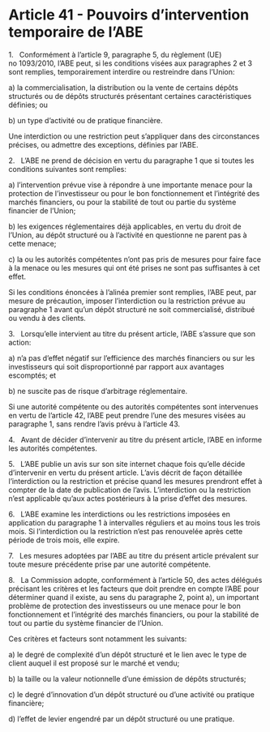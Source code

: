 # Article 41 - Pouvoirs d’intervention temporaire de l’ABE


1.   Conformément à l’article 9, paragraphe 5, du règlement (UE) no 1093/2010, l’ABE peut, si les conditions visées aux paragraphes 2 et 3 sont remplies, temporairement interdire ou restreindre dans l’Union:

a) la commercialisation, la distribution ou la vente de certains dépôts structurés ou de dépôts structurés présentant certaines caractéristiques définies; ou

b) un type d’activité ou de pratique financière.

Une interdiction ou une restriction peut s’appliquer dans des circonstances précises, ou admettre des exceptions, définies par l’ABE.

2.   L’ABE ne prend de décision en vertu du paragraphe 1 que si toutes les conditions suivantes sont remplies:

a) l’intervention prévue vise à répondre à une importante menace pour la protection de l’investisseur ou pour le bon fonctionnement et l’intégrité des marchés financiers, ou pour la stabilité de tout ou partie du système financier de l’Union;

b) les exigences réglementaires déjà applicables, en vertu du droit de l’Union, au dépôt structuré ou à l’activité en questionne ne parent pas à cette menace;

c) la ou les autorités compétentes n’ont pas pris de mesures pour faire face à la menace ou les mesures qui ont été prises ne sont pas suffisantes à cet effet.

Si les conditions énoncées à l’alinéa premier sont remplies, l’ABE peut, par mesure de précaution, imposer l’interdiction ou la restriction prévue au paragraphe 1 avant qu’un dépôt structuré ne soit commercialisé, distribué ou vendu à des clients.

3.   Lorsqu’elle intervient au titre du présent article, l’ABE s’assure que son action:

a) n’a pas d’effet négatif sur l’efficience des marchés financiers ou sur les investisseurs qui soit disproportionné par rapport aux avantages escomptés; et

b) ne suscite pas de risque d’arbitrage réglementaire.

Si une autorité compétente ou des autorités compétentes sont intervenues en vertu de l’article 42, l’ABE peut prendre l’une des mesures visées au paragraphe 1, sans rendre l’avis prévu à l’article 43.

4.   Avant de décider d’intervenir au titre du présent article, l’ABE en informe les autorités compétentes.

5.   L’ABE publie un avis sur son site internet chaque fois qu’elle décide d’intervenir en vertu du présent article. L’avis décrit de façon détaillée l’interdiction ou la restriction et précise quand les mesures prendront effet à compter de la date de publication de l’avis. L’interdiction ou la restriction n’est applicable qu’aux actes postérieurs à la prise d’effet des mesures.

6.   L’ABE examine les interdictions ou les restrictions imposées en application du paragraphe 1 à intervalles réguliers et au moins tous les trois mois. Si l’interdiction ou la restriction n’est pas renouvelée après cette période de trois mois, elle expire.

7.   Les mesures adoptées par l’ABE au titre du présent article prévalent sur toute mesure précédente prise par une autorité compétente.

8.   La Commission adopte, conformément à l’article 50, des actes délégués précisant les critères et les facteurs que doit prendre en compte l’ABE pour déterminer quand il existe, au sens du paragraphe 2, point a), un important problème de protection des investisseurs ou une menace pour le bon fonctionnement et l’intégrité des marchés financiers, ou pour la stabilité de tout ou partie du système financier de l’Union.

Ces critères et facteurs sont notamment les suivants:

a) le degré de complexité d’un dépôt structuré et le lien avec le type de client auquel il est proposé sur le marché et vendu;

b) la taille ou la valeur notionnelle d’une émission de dépôts structurés;

c) le degré d’innovation d’un dépôt structuré ou d’une activité ou pratique financière;

d) l’effet de levier engendré par un dépôt structuré ou une pratique.
